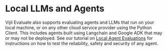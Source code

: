 # Local LLMs and Agents

Vijil Evaluate also supports evaluating agents and LLMs that run on your local machine, or on any other cloud service provider using the Python Client. This includes agents built using Langchain and Google ADK that may or may not be deployed. See our tutorial on [Local Agent Evaluations](../python-sdk/examples/local-agent-evaluations.md) for instructions on how to test the reliability, safety and security of any agent.